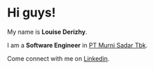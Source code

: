 # Hi guys! 

My name is **Louise Derizhy**.<br>

I am a **Software Engineer** in [PT Murni Sadar Tbk](https://rsmurniteguh.com/).<br>

Come connect with me on [Linkedin](https://www.linkedin.com/in/louisederizhy/).
